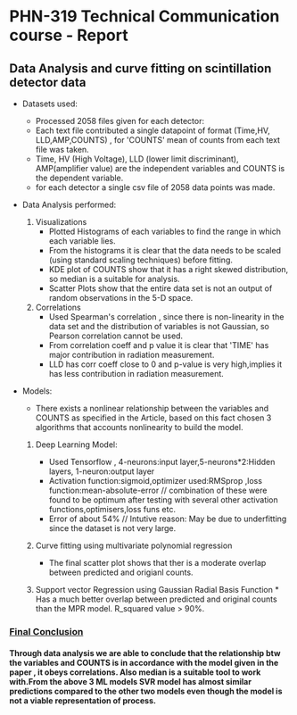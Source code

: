 # PHN-319 Technical Communication course -  Report

## Data Analysis and curve fitting on scintillation detector data

* Datasets used:
	- Processed 2058 files given for each detector: 
	- Each text file contributed a single datapoint of format (Time,HV, LLD,AMP,COUNTS) , for 'COUNTS' mean of counts from each text file was taken.
	- Time, HV (High Voltage), LLD (lower limit discriminant), AMP(amplifier value) are the independent variables and COUNTS is the dependent variable.
	- for each detector a single csv file of 2058 data points was made.

* Data Analysis performed:
	1. Visualizations
		- Plotted Histograms of each variables to find the range in which each variable lies.
		- From the histograms it is clear that the data needs to be scaled (using standard scaling techniques) before fitting.
		- KDE plot of COUNTS show that it has a right skewed distribution, so median is a suitable for analysis.
		- Scatter Plots show that the entire data set is not an output of random observations in the 5-D space.
	2. Correlations
		- Used Spearman's correlation , since there is non-linearity in the data set and the distribution of variables is not Gaussian, so Pearson correlation cannot be used.
		- From correlation coeff and p value it is clear that 'TIME' has major contribution in radiation measurement.
		- LLD has corr coeff close to 0 and p-value is very high,implies it has less contribution in radiation measurement.
* Models:
	- There exists a nonlinear relationship between the variables and COUNTS as specified in the Article, based on this fact chosen 3 algorithms that accounts nonlinearity to build the model.
	
	1. Deep Learning Model:
		* Used Tensorflow , 4-neurons:input layer,5-neurons*2:Hidden layers, 1-neuron:output layer
	   	* Activation function:sigmoid,optimizer used:RMSprop ,loss function:mean-absolute-error // combination of these were found to be optimum after testing with several other activation functions,optimisers,loss funs etc.
	    * Error of about 54% // Intutive reason: May be due to underfitting since the dataset is not very large.
	
	2. Curve fitting using multivariate polynomial regression
	   * The final scatter plot shows that ther is a moderate overlap between predicted and origianl counts.
	
	3. Support vector Regression using Gaussian Radial Basis Function
	  * Has a much better overlap between predicted and original counts than the MPR model. R_squared value > 90%.

<h3><u color="white">Final Conclusion</u></h3>

#### Through data analysis we are able to conclude that the relationship btw the variables and COUNTS is in accordance with the model given in the paper , it obeys correlations. Also median is a suitable tool to work with.From the above 3 ML models SVR model has almost similar predictions compared to the other two models even though the model is not a viable representation of process.